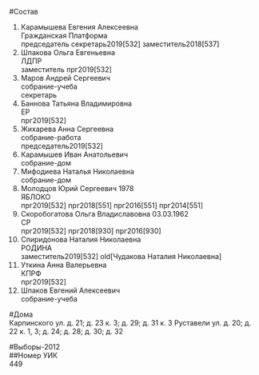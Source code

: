 #Состав  
1. Карамышева Евгения Алексеевна  
    Гражданская Платформа  
    председатель секретарь2019[532] заместитель2018[537]  
2. Шпакова Ольга Евгеньевна  
    ЛДПР  
    заместитель прг2019[532]  
3. Маров Андрей Сергеевич  
    собрание-учеба  
    секретарь  
4. Баннова Татьяна Владимировна  
    ЕР  
    прг2019[532]  
5. Жихарева Анна Сергеевна  
    собрание-работа  
    председатель2019[532]  
6. Карамышев Иван Анатольевич  
    собрание-дом  
7. Мифодиева Наталья Николаевна  
    собрание-дом  
8. Молодцов Юрий Сергеевич 1978  
    ЯБЛОКО  
    прг2019[532] прг2018[551] прг2016[551] прг2014[551]  
9. Скоробогатова Ольга Владиславовна 03.03.1962  
    СР  
    прг2019[532] прг2018[930] прг2016[930]  
10. Спиридонова Наталия Николаевна  
    РОДИНА  
    заместитель2019[532] old[Чудакова Наталия Николаевна]  
11. Уткина Анна Валерьевна  
    КПРФ  
    прг2019[532]  
12. Шпаков Евгений Алексеевич  
    собрание-учеба  
  
#Дома  
Карпинского ул. д. 21; д. 23 к. 3; д. 29; д. 31 к. 3 Руставели ул. д. 20; д. 22 к. 1, 3; д. 24; д. 28; д. 30; д. 32  
  
#Выборы-2012  
##Номер УИК  
449  
